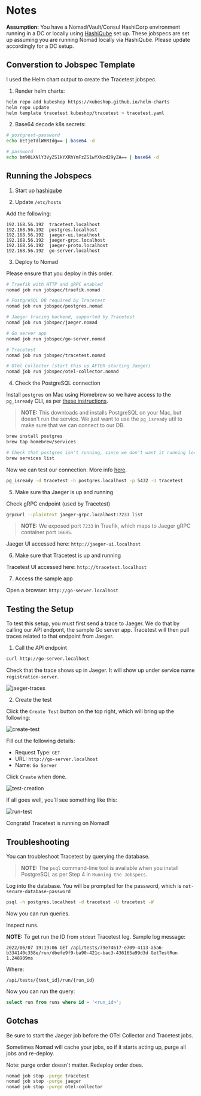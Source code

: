 # Notes

**Assumption:** You have a Nomad/Vault/Consul HashiCorp environment running in a DC or locally using [HashiQube](https://github.com/avillela/hashiqube) set up. These jobspecs are set up assuming you are running Nomad locally via HashiQube. Please update accordingly for a DC setup.

## Converstion to Jobspec Template

I used the Helm chart output to create the Tracetest jobspec.

1. Render helm charts:

```bash
helm repo add kubeshop https://kubeshop.github.io/helm-charts
helm repo update
helm template tracetest kubeshop/tracetest > tracetest.yaml
```

2. Base64 decode k8s secrets:

```bash
# postgrest-password
echo bEtjeTdlWHRIdg== | base64 -d

# password
echo bm90LXNlY3VyZS1kYXRhYmFzZS1wYXNzd29yZA== | base64 -d
```

## Running the Jobspecs

1. Start up [hashiqube](https://github.com/avillela/hashiqube)

2. Update `/etc/hosts`

Add the following:

```text
192.168.56.192  tracetest.localhost
192.168.56.192  postgres.localhost
192.168.56.192  jaeger-ui.localhost
192.168.56.192  jaeger-grpc.localhost
192.168.56.192  jaeger-proto.localhost
192.168.56.192  go-server.localhost
```

3. Deploy to Nomad

Please ensure that you deploy in this order.

```bash
# Traefik with HTTP and gRPC enabled
nomad job run jobspec/traefik.nomad

# PostgreSQL DB required by Tracetest
nomad job run jobspec/postgres.nomad

# Jaeger tracing backend, supported by Tracetest
nomad job run jobspec/jaeger.nomad

# Go server app
nomad job run jobspec/go-server.nomad

# Tracetest
nomad job run jobspec/tracetest.nomad

# OTel Collector (start this up AFTER starting Jaeger)
nomad job run jobspec/otel-collector.nomad
```

4. Check the PostgreSQL connection

Install `postgres` on Mac using Homebrew so we have access to the `pg_isready` CLI, as per [these instructions](https://stackoverflow.com/a/46703723).

>**NOTE:** This downloads and installs PostgreSQL on your Mac, but doesn't run the service. We just want to use the `pg_isready` util to make sure that we can connect to our DB.

```bash
brew install postgres
brew tap homebrew/services

# Check that postgres isn't running, since we don't want it running locally
brew services list
```

Now we can test our connection. More info [here](https://stackoverflow.com/a/44496546).

```bash
pg_isready -d tracetest -h postgres.localhost -p 5432 -U tracetest
```

5. Make sure tha Jaeger is up and running

Check gRPC endpoint (used by Tracetest)

```bash
grpcurl --plaintext jaeger-grpc.localhost:7233 list
```

>**NOTE:** We exposed port `7233` in Traefik, which maps to Jaeger gRPC container port `16685`.

Jaeger UI accessed here: `http://jaeger-ui.localhost`

6. Make sure that Tracetest is up and running

Tracetest UI accessed here: `http://tracetest.localhost`

7. Access the sample app

Open a browser: `http://go-server.localhost`

## Testing the Setup

To test this setup, you must first send a trace to Jaeger. We do that by calling our API endpont, the sample Go server app. Tracetest will then pull traces related to that endpoint from Jaeger.


1. Call the API endpoint

```bash
curl http://go-server.localhost
```

Check that the trace shows up in Jaeger. It will show up under service name `registration-server`.

![jaeger-traces](../images/jaeger_traces.png)

2. Create the test

Click the `Create Test` button on the top right, which will bring up the following:

![create-test](../images/create_test.png)

Fill out the following details:

* Request Type: `GET`
* URL: `http://go-server.localhost`
* Name: `Go Server`

Click `Create` when done.

![test-creation](../images/test_creation.png)


If all goes well, you'll see something like this:

![run-test](../images/run_test.png)

Congrats! Tracetest is running on Nomad!

## Troubleshooting

You can troubleshoot Tracetest by querying the database.

>**NOTE:** The `psql` command-line tool is available when you install PostgreSQL as per Step 4 in `Running the Jobspecs`.

Log into the database. You will be prompted for the password, which is `not-secure-database-password`

```bash
psql -h postgres.localhost -d tracetest -U tracetest -W
```

Now you can run queries.

Inspect runs.

**NOTE:** To get run the ID from `stdout` Tracetest log. Sample log message:

```
2022/06/07 19:19:06 GET /api/tests/79e74617-e709-4113-a5a6-b334140c358e/run/dbefe9f9-ba90-421c-bac3-436165a99d3d GetTestRun 1.248909ms
```

Where:

```
/api/tests/{test_id}/run/{run_id}
```

Now you can run the query:

```sql
select run from runs where id = '<run_id>';
```

## Gotchas

Be sure to start the Jaeger job before the OTel Collector and Tracetest jobs.

Sometimes Nomad will cache your jobs, so if it starts acting up, purge all jobs and re-deploy.

Note: purge order doesn't matter. Redeploy order does.

```bash
nomad job stop -purge tracetest
nomad job stop -purge jaeger
nomad job stop -purge otel-collector
```